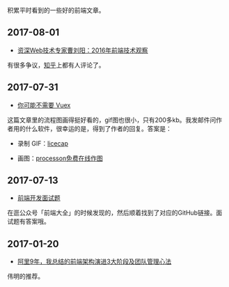 


积累平时看到的一些好的前端文章。


## 2017-08-01

- [资深Web技术专家曹刘阳：2016年前端技术观察](http://geek.csdn.net/news/detail/128912)

有很多争议，[知乎](https://www.zhihu.com/question/53625757)上都有人评论了。



## 2017-07-31

- [你可能不需要 Vuex](https://github.com/chenbin92/blog/issues/1)

这篇文章里的流程图画得挺好看的，gif图也很小，只有200多kb。我发邮件问作者用的什么软件，很幸运的是，得到了作者的回复。答案是：

- 录制 GIF：[licecap](https://github.com/justinfrankel/licecap)

- 画图：[processon免费在线作图](https://www.processon.com/)






## 2017-07-13

- [前端开发面试题](https://github.com/markyun/My-blog/tree/master/Front-end-Developer-Questions)

在逛公众号「前端大全」的时候发现的，然后顺着找到了对应的GitHub链接。面试题有答案哦。






## 2017-01-20

- [阿里9年，我总结的前端架构演进3大阶段及团队管理心法](http://www.infoq.com/cn/news/2017/01/Ali-9-3)

伟明的推荐。


